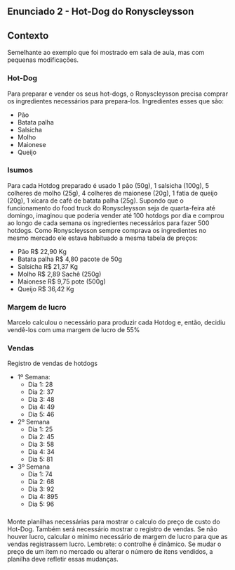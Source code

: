 ## Enunciado 2 - Hot-Dog do Ronyscleysson

## Contexto
Semelhante ao exemplo que foi mostrado em sala de aula, mas com pequenas modificações.

### Hot-Dog
Para preparar e vender os seus hot-dogs, o Ronyscleysson precisa comprar os ingredientes necessários para prepara-los. Ingredientes esses que são:
- Pão
- Batata palha 
- Salsicha
- Molho
- Maionese
- Queijo

### Isumos
Para cada Hotdog preparado é usado 1 pão (50g), 1 salsicha (100g), 5 colheres de molho (25g), 4 colheres de maionese (20g), 1 fatia de queijo (20g), 1 xícara de café de batata palha (25g).
Supondo que o funcionamento do food truck do Ronyscleysson seja de quarta-feira até domingo,  imaginou que poderia vender até 100 hotdogs por dia e comprou ao longo de cada semana os ingredientes necessários para fazer 500 hotdogs.
Como Ronyscleysson sempre comprava os ingredientes no mesmo mercado ele estava habituado a mesma tabela de preços:
- Pão R$ 22,90 Kg
- Batata palha R$ 4,80 pacote de 50g 
- Salsicha R$ 21,37 Kg
- Molho R$ 2,89 Sachê (250g)
- Maionese R$ 9,75 pote (500g)
- Queijo R$ 36,42 Kg

### Margem de lucro
Marcelo calculou o necessário para produzir cada Hotdog e, então, decidiu vendê-los com uma margem de lucro de 55%

### Vendas
Registro de vendas de hotdogs
- 1º Semana:
    - Dia 1: 28
    - Dia 2: 37
    - Dia 3: 48
    - Dia 4: 49
    - Dia 5: 46
- 2º Semana
    - Dia 1: 25
    - Dia 2: 45
    - Dia 3: 58
    - Dia 4: 34
    - Dia 5: 81
- 3º Semana
    - Dia 1: 74
    - Dia 2: 68
    - Dia 3: 92
    - Dia 4: 895
    - Dia 5: 96

###
Monte planilhas necessárias para mostrar o calculo do preço de custo do Hot-Dog.
Também será necessário mostrar o registro de vendas.
Se não houver lucro, calcular o mínimo necessário de margem de lucro para que as vendas registrassem lucro.
Lembrete: o controlhe é dinâmico. Se mudar o preço de um item no mercado ou alterar o número de itens vendidos, a planilha deve refletir essas mudanças. 

